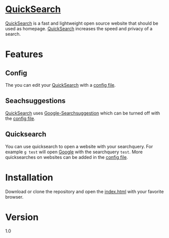 # [QuickSearch](http://quicksearch.site)
[QuickSearch](http://quicksearch.site) is a fast and lightweight open source website that should be used as homepage.
[QuickSearch](http://quicksearch.site) increases the speed and privacy of a search.

# Features
## Config
The you can edit your [QuickSearch](http://quicksearch.site) with a [config file](https://github.com/Wavum/wavum.github.io/blob/master/js/Config/Config.js).

## Seachsuggestions
[QuickSearch](http://quicksearch.site) uses [Google-Searchsuggestion](https://suggestqueries.google.com/complete/search?output=toolbar&q=test) which can be turned off with the [config file](https://github.com/Wavum/wavum.github.io/blob/master/js/Config/Config.js).

## Quicksearch
You can use quicksearch to open a website with your searchquery.
For example `g test` will open [Google](https://encrypted.google.com/#q=test) with the searchquery `test`.
More quicksearches on websites can be added in the [config file](https://github.com/Wavum/wavum.github.io/blob/master/js/Config/Config.js).

# Installation
Download or clone the repository and open the [index.html](https://github.com/Wavum/wavum.github.io/blob/master/index.html) with your favorite browser.

# Version
1.0
